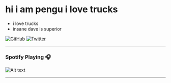 # hi i am pengu i love trucks



- i love trucks
- insane dave is superior


[![GitHub](https://img.shields.io/badge/Github-100000?style=for-the-badge&logo=github&logoColor=white)](https://github.com/RedPengu)
[![Twitter](https://img.shields.io/badge/Twitter-1DA1F2?style=for-the-badge&logo=twitter&logoColor=white)](https://twitter.com/Red_Pengu)





---

### Spotify Playing 🎧

![Alt text](https://spotify-recently-played-readme.vercel.app/api?user=d63cpy26g3cpyksminl83cf8v)

---

